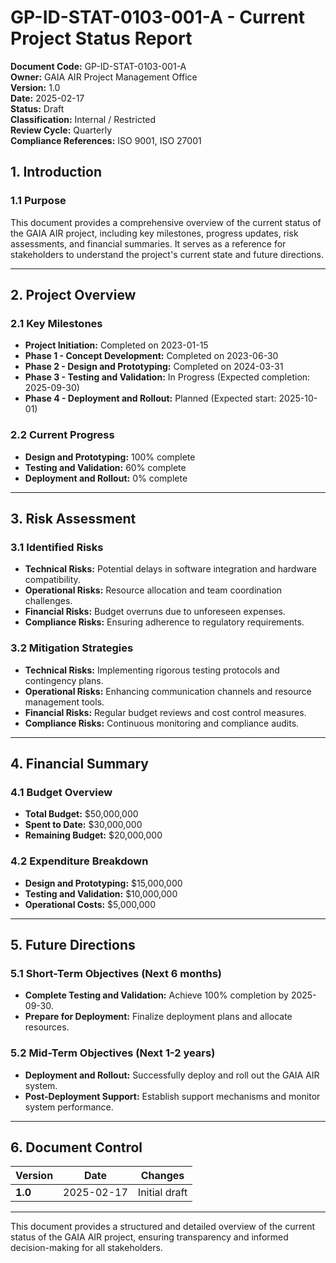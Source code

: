 # GP-ID-STAT-0103-001-A - Current Project Status Report

**Document Code:** GP-ID-STAT-0103-001-A  
**Owner:** GAIA AIR Project Management Office  
**Version:** 1.0  
**Date:** 2025-02-17  
**Status:** Draft  
**Classification:** Internal / Restricted  
**Review Cycle:** Quarterly  
**Compliance References:** ISO 9001, ISO 27001  

## 1. Introduction

### 1.1 Purpose
This document provides a comprehensive overview of the current status of the GAIA AIR project, including key milestones, progress updates, risk assessments, and financial summaries. It serves as a reference for stakeholders to understand the project's current state and future directions.

---

## 2. Project Overview

### 2.1 Key Milestones
- **Project Initiation:** Completed on 2023-01-15
- **Phase 1 - Concept Development:** Completed on 2023-06-30
- **Phase 2 - Design and Prototyping:** Completed on 2024-03-31
- **Phase 3 - Testing and Validation:** In Progress (Expected completion: 2025-09-30)
- **Phase 4 - Deployment and Rollout:** Planned (Expected start: 2025-10-01)

### 2.2 Current Progress
- **Design and Prototyping:** 100% complete
- **Testing and Validation:** 60% complete
- **Deployment and Rollout:** 0% complete

---

## 3. Risk Assessment

### 3.1 Identified Risks
- **Technical Risks:** Potential delays in software integration and hardware compatibility.
- **Operational Risks:** Resource allocation and team coordination challenges.
- **Financial Risks:** Budget overruns due to unforeseen expenses.
- **Compliance Risks:** Ensuring adherence to regulatory requirements.

### 3.2 Mitigation Strategies
- **Technical Risks:** Implementing rigorous testing protocols and contingency plans.
- **Operational Risks:** Enhancing communication channels and resource management tools.
- **Financial Risks:** Regular budget reviews and cost control measures.
- **Compliance Risks:** Continuous monitoring and compliance audits.

---

## 4. Financial Summary

### 4.1 Budget Overview
- **Total Budget:** $50,000,000
- **Spent to Date:** $30,000,000
- **Remaining Budget:** $20,000,000

### 4.2 Expenditure Breakdown
- **Design and Prototyping:** $15,000,000
- **Testing and Validation:** $10,000,000
- **Operational Costs:** $5,000,000

---

## 5. Future Directions

### 5.1 Short-Term Objectives (Next 6 months)
- **Complete Testing and Validation:** Achieve 100% completion by 2025-09-30.
- **Prepare for Deployment:** Finalize deployment plans and allocate resources.

### 5.2 Mid-Term Objectives (Next 1-2 years)
- **Deployment and Rollout:** Successfully deploy and roll out the GAIA AIR system.
- **Post-Deployment Support:** Establish support mechanisms and monitor system performance.

---

## 6. Document Control

| **Version** | **Date** | **Changes** |
|------------|---------|------------|
| **1.0**    | 2025-02-17 | Initial draft |

---

This document provides a structured and detailed overview of the current status of the GAIA AIR project, ensuring transparency and informed decision-making for all stakeholders.
